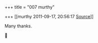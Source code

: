 +++
title = "007 murthy"

+++
[[murthy	2011-09-17, 20:56:17 [Source](https://groups.google.com/g/samskrita/c/brWbtq4JZVo)]]



Many thanks.



